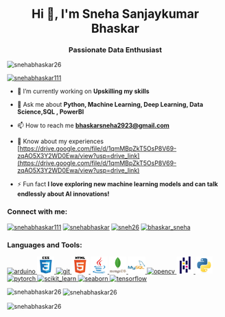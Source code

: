 <h1 align="center">Hi 👋, I'm Sneha Sanjaykumar Bhaskar</h1>
<h3 align="center">Passionate Data Enthusiast</h3>

<p align="left"> <img src="https://komarev.com/ghpvc/?username=snehabhaskar26&label=Profile%20views&color=0e75b6&style=flat" alt="snehabhaskar26" /> </p>

<p align="left"> <a href="https://twitter.com/snehabhaskar111" target="blank"><img src="https://img.shields.io/twitter/follow/snehabhaskar111?logo=twitter&style=for-the-badge" alt="snehabhaskar111" /></a> </p>

- 🔭 I’m currently working on **Upskilling my skills**

- 💬 Ask me about **Python, Machine Learning, Deep Learning, Data Science,SQL , PowerBI**

- 📫 How to reach me **bhaskarsneha2923@gmail.com**

- 📄 Know about my experiences [https://drive.google.com/file/d/1qmMBpZkT5OsP8V69-zqAO5X3Y2WD0Ewa/view?usp=drive_link](https://drive.google.com/file/d/1qmMBpZkT5OsP8V69-zqAO5X3Y2WD0Ewa/view?usp=drive_link)

- ⚡ Fun fact **I love exploring new machine learning models and can talk endlessly about AI innovations!**

<h3 align="left">Connect with me:</h3>
<p align="left">
<a href="https://twitter.com/snehabhaskar111" target="blank"><img align="center" src="https://raw.githubusercontent.com/rahuldkjain/github-profile-readme-generator/master/src/images/icons/Social/twitter.svg" alt="snehabhaskar111" height="30" width="40" /></a>
<a href="https://linkedin.com/in/snehabhaskar" target="blank"><img align="center" src="https://raw.githubusercontent.com/rahuldkjain/github-profile-readme-generator/master/src/images/icons/Social/linked-in-alt.svg" alt="snehabhaskar" height="30" width="40" /></a>
<a href="https://kaggle.com/sneh26" target="blank"><img align="center" src="https://raw.githubusercontent.com/rahuldkjain/github-profile-readme-generator/master/src/images/icons/Social/kaggle.svg" alt="sneh26" height="30" width="40" /></a>
<a href="https://www.leetcode.com/bhaskar_sneha" target="blank"><img align="center" src="https://raw.githubusercontent.com/rahuldkjain/github-profile-readme-generator/master/src/images/icons/Social/leet-code.svg" alt="bhaskar_sneha" height="30" width="40" /></a>
</p>

<h3 align="left">Languages and Tools:</h3>
<p align="left"> <a href="https://www.arduino.cc/" target="_blank" rel="noreferrer"> <img src="https://cdn.worldvectorlogo.com/logos/arduino-1.svg" alt="arduino" width="40" height="40"/> </a> <a href="https://www.w3schools.com/css/" target="_blank" rel="noreferrer"> <img src="https://raw.githubusercontent.com/devicons/devicon/master/icons/css3/css3-original-wordmark.svg" alt="css3" width="40" height="40"/> </a> <a href="https://git-scm.com/" target="_blank" rel="noreferrer"> <img src="https://www.vectorlogo.zone/logos/git-scm/git-scm-icon.svg" alt="git" width="40" height="40"/> </a> <a href="https://www.w3.org/html/" target="_blank" rel="noreferrer"> <img src="https://raw.githubusercontent.com/devicons/devicon/master/icons/html5/html5-original-wordmark.svg" alt="html5" width="40" height="40"/> </a> <a href="https://www.java.com" target="_blank" rel="noreferrer"> <img src="https://raw.githubusercontent.com/devicons/devicon/master/icons/java/java-original.svg" alt="java" width="40" height="40"/> </a> <a href="https://www.mongodb.com/" target="_blank" rel="noreferrer"> <img src="https://raw.githubusercontent.com/devicons/devicon/master/icons/mongodb/mongodb-original-wordmark.svg" alt="mongodb" width="40" height="40"/> </a> <a href="https://www.mysql.com/" target="_blank" rel="noreferrer"> <img src="https://raw.githubusercontent.com/devicons/devicon/master/icons/mysql/mysql-original-wordmark.svg" alt="mysql" width="40" height="40"/> </a> <a href="https://opencv.org/" target="_blank" rel="noreferrer"> <img src="https://www.vectorlogo.zone/logos/opencv/opencv-icon.svg" alt="opencv" width="40" height="40"/> </a> <a href="https://pandas.pydata.org/" target="_blank" rel="noreferrer"> <img src="https://raw.githubusercontent.com/devicons/devicon/2ae2a900d2f041da66e950e4d48052658d850630/icons/pandas/pandas-original.svg" alt="pandas" width="40" height="40"/> </a> <a href="https://www.python.org" target="_blank" rel="noreferrer"> <img src="https://raw.githubusercontent.com/devicons/devicon/master/icons/python/python-original.svg" alt="python" width="40" height="40"/> </a> <a href="https://pytorch.org/" target="_blank" rel="noreferrer"> <img src="https://www.vectorlogo.zone/logos/pytorch/pytorch-icon.svg" alt="pytorch" width="40" height="40"/> </a> <a href="https://scikit-learn.org/" target="_blank" rel="noreferrer"> <img src="https://upload.wikimedia.org/wikipedia/commons/0/05/Scikit_learn_logo_small.svg" alt="scikit_learn" width="40" height="40"/> </a> <a href="https://seaborn.pydata.org/" target="_blank" rel="noreferrer"> <img src="https://seaborn.pydata.org/_images/logo-mark-lightbg.svg" alt="seaborn" width="40" height="40"/> </a> <a href="https://www.tensorflow.org" target="_blank" rel="noreferrer"> <img src="https://www.vectorlogo.zone/logos/tensorflow/tensorflow-icon.svg" alt="tensorflow" width="40" height="40"/> </a> </p>

<p><img align="left" src="https://github-readme-stats.vercel.app/api/top-langs?username=snehabhaskar26&show_icons=true&locale=en&layout=compact" alt="snehabhaskar26" /></p>

<p>&nbsp;<img align="center" src="https://github-readme-stats.vercel.app/api?username=snehabhaskar26&show_icons=true&locale=en" alt="snehabhaskar26" /></p>

<p><img align="center" src="https://github-readme-streak-stats.herokuapp.com/?user=snehabhaskar26&" alt="snehabhaskar26" /></p>

